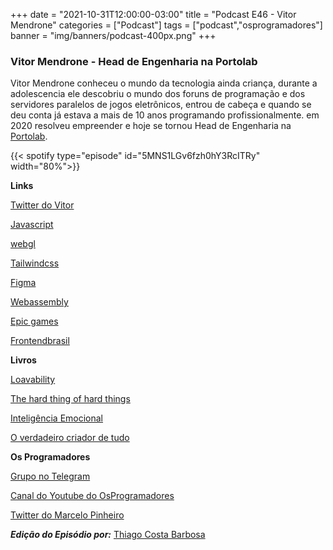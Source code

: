 +++
date = "2021-10-31T12:00:00-03:00"
title = "Podcast E46 - Vitor Mendrone"
categories = ["Podcast"]
tags = ["podcast","osprogramadores"]
banner = "img/banners/podcast-400px.png"
+++

### Vitor Mendrone - Head de Engenharia na Portolab

Vitor Mendrone conheceu o mundo da tecnologia ainda criança, durante a adolescencia ele descobriu o mundo dos foruns de programação e dos servidores paralelos de jogos eletrônicos, entrou de cabeça e quando se deu conta já estava a mais de 10 anos programando profissionalmente. em 2020 resolveu empreender e hoje se tornou Head de Engenharia na [Portolab](https://portolab.com.br/).


{{< spotify type="episode" id="5MNS1LGv6fzh0hY3RcITRy" width="80%">}}


**Links**

[Twitter do Vitor](https://twitter.com/vhmendrone?lang=en)

[Javascript](https://developer.mozilla.org/pt-BR/docs/Web/JavaScript)

[webgl](https://www.khronos.org/webgl/)

[Tailwindcss](https://tailwindcss.com/)

[Figma](https://pt.wikipedia.org/wiki/Figma)

[Webassembly](https://webassembly.org/)

[Epic games](https://www.epicgames.com/)

[Frontendbrasil](https://github.com/frontendbr)

**Livros**

[Loavability](https://www.amazon.ca/dp/B06XJ9RGNY/ref=dp-kindle-redirect?_encoding=UTF8&btkr=1)

[The hard thing of hard things](https://www.amazon.ca/Hard-Thing-About-Things-Building-ebook/dp/B00DQ845EA/ref=sr_1_2?crid=32UABFIOM6G8S&dchild=1&keywords=The+hard+thing+of+hard+things&qid=1635700778&s=digital-text&sprefix=the+hard+thing+of+hard+things%2Cdigital-text%2C125&sr=1-2)

[Inteligência Emocional](https://www.amazon.ca/Intelig%C3%AAncia-Emocional-Para-Todos-book-ebook/dp/B09KGPCJ2L/ref=sr_1_4?crid=AOFK8K5W159X&dchild=1&keywords=Intelig%C3%AAncia+Emocional&qid=1635700893&s=digital-text&sprefix=intelig%C3%AAncia+emocional%2Cdigital-text%2C135&sr=1-4)

[O verdadeiro criador de tudo](https://www.amazon.ca/verdadeiro-criador-tudo-Portuguese-ebook/dp/B08CKFV24T/ref=sr_1_1?crid=2ZM87PV2VDZ7W&dchild=1&keywords=O+verdadeiro+criador+de+tudo&qid=1635700930&s=digital-text&sprefix=o+verdadeiro+criador+de+tudo%2Cdigital-text%2C119&sr=1-1)


**Os Programadores**

[Grupo no Telegram](https://t.me/osprogramadores)

[Canal do Youtube do OsProgramadores](https://www.youtube.com/channel/UCt_YNYGl6K5yNXlXEQDdwWg?view_as=subscriber)

[Twitter do Marcelo Pinheiro](https://twitter.com/mpinheir)

***Edição do Episódio por:*** [Thiago Costa Barbosa](https://www.linkedin.com/in/ThiagoCostaBarbosa/)
